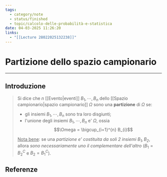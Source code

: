 ```yaml
---
tags:
  - category/note
  - status/finished
  - topic/calcolo-delle-probabilità-e-statistica
date: 04-03-2025 11:26:20
links:
  - "[[Lecture 28022025132238]]"
---
```

# Partizione dello spazio campionario
---
## Introduzione
> Si dice che $n$ [[Evento|eventi]] $B_{1}, \cdots, B_{n}$ dello [[Spazio campionario|spazio campionario]] $\Omega$ sono una **partizione** di $\Omega$ se:
> - gli insiemi $B_{1}, \cdots, B_{n}$ sono tra loro disgiunti;
> - l'unione degli insiemi $B_{1}, \cdots, B_{n}$ e' $\Omega$, ossia $$\Omega = \bigcup_{i=1}^{n} B_{i}$$
> 
> <u>Nota bene</u>: se una _partizione e' costituita da soli 2 insiemi $B_{1}, B_{2}$_, allora _sono necessariamente uno il complementare dell'altro_ ($B_{1} = B_{2}^{C}$ e $B_{2} = B_{1}^{C}$).

## Referenze